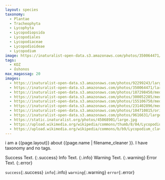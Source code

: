 ```yaml
---
layout: species
taxonomy:
  - Plantae
  - Tracheophyta
  - Lycophyta
  - Lycopodiopsida
  - Lycopodiales
  - Lycopodiaceae
  - Lycopodioideae
  - Lycopodium
image: https://inaturalist-open-data.s3.amazonaws.com/photos/350064471/medium.jpg
tags:
  - KOZ
  - őshonos
max_magassag: 20
images:
  - https://inaturalist-open-data.s3.amazonaws.com/photos/92299243/large.jpg
  - https://inaturalist-open-data.s3.amazonaws.com/photos/350064471/large.jpg
  - https://inaturalist-open-data.s3.amazonaws.com/photos/187298450/medium.jpeg
  - https://inaturalist-open-data.s3.amazonaws.com/photos/300052285/medium.jpeg
  - https://inaturalist-open-data.s3.amazonaws.com/photos/155106750/medium.jpeg
  - https://inaturalist-open-data.s3.amazonaws.com/photos/231402896/medium.jpeg
  - https://inaturalist-open-data.s3.amazonaws.com/photos/104710815/original.jpg
  - https://inaturalist-open-data.s3.amazonaws.com/photos/9616631/large.jpeg
  - https://static.inaturalist.org/photos/45068901/large.jpg
  - https://upload.wikimedia.org/wikipedia/commons/thumb/8/84/LycopodiumClavatum.jpg/796px-LycopodiumClavatum.jpg
  - https://upload.wikimedia.org/wikipedia/commons/b/b9/Lycopodium_clavatum_clavatum2.jpg
---
```


i am a {{page.layout}} about {{page.name | filename_cleaner }}. I have taxonomy and no tags. 

Success Text.
{:.success}
Info Text.
{:.info}
Warning Text.
{:.warning}
Error Text.
{:.error}

`success`{:.success}
`info`{:.info}
`warning`{:.warning}
`error`{:.error}
